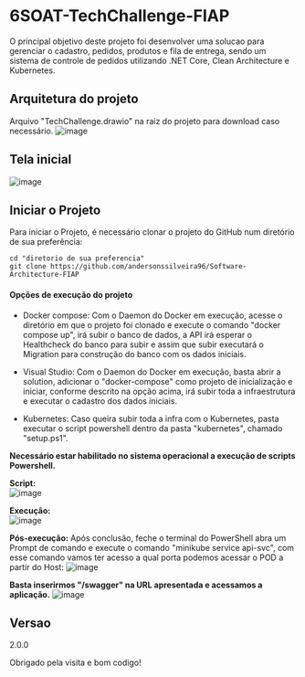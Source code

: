 # 6SOAT-TechChallenge-FIAP
O principal objetivo deste projeto foi desenvolver uma solucao para gerenciar o cadastro, pedidos, produtos e fila de entrega, sendo um sistema de controle de pedidos utilizando .NET Core, Clean Architecture e Kubernetes.

## Arquitetura do projeto
Arquivo "TechChallenge.drawio" na raiz do projeto para download caso necessário.
![image](https://github.com/user-attachments/assets/c410c3d7-856d-4145-a549-49b4571d2cd8)

## Tela inicial
![image](https://github.com/user-attachments/assets/ebf26ce8-0f5d-4341-9358-e655dd904d6d)

## Iniciar o Projeto
Para iniciar o Projeto, é necessário clonar o projeto do GitHub num diretório de sua preferência:

```shell
cd "diretorio de sua preferencia"
git clone https://github.com/andersonssilveira96/Software-Architecture-FIAP
```
#### Opções de execução do projeto
   * Docker compose: Com o Daemon do Docker em execução, acesse o diretório em que o projeto foi clonado e execute o comando "docker compose up", irá subir o banco de dados, a API irá esperar o Healthcheck do banco para subir e assim que subir executará o Migration para construção do banco com os dados iniciais.
     
   * Visual Studio: Com o Daemon do Docker em execução, basta abrir a solution, adicionar o "docker-compose" como projeto de inicialização e iniciar, conforme descrito na opção acima, irá subir toda a infraestrutura e executar o cadastro dos dados iniciais.

   * Kubernetes: Caso queira subir toda a infra com o Kubernetes, pasta executar o script powershell dentro da pasta "kubernetes", chamado "setup.ps1".
     
   <b>Necessário estar habilitado no sistema operacional a execução de scripts Powershell.</b>

   <b>Script:<br></b>
   ![image](https://github.com/user-attachments/assets/a4a410db-f173-4429-8793-7d670eedb191)
  
   <b>Execução:<br></b>
   ![image](https://github.com/user-attachments/assets/21c6fdda-8da3-436e-aab9-39d48bf1574a)

   <b>Pós-execução:</b> Após conclusão, feche o terminal do PowerShell abra um Prompt de comando e execute o comando "minikube service api-svc", com esse comando vamos ter acesso a qual porta podemos acessar o POD a partir do Host:
   ![image](https://github.com/user-attachments/assets/19cbd68f-ce68-403b-814e-58add5f19a10)

   <b>Basta inserirmos "/swagger" na URL apresentada e acessamos a aplicação.</b>
   ![image](https://github.com/user-attachments/assets/bb8441da-5c69-4989-8a48-93af6bb1cb78)

## Versao

2.0.0
 
Obrigado pela visita e bom codigo!
